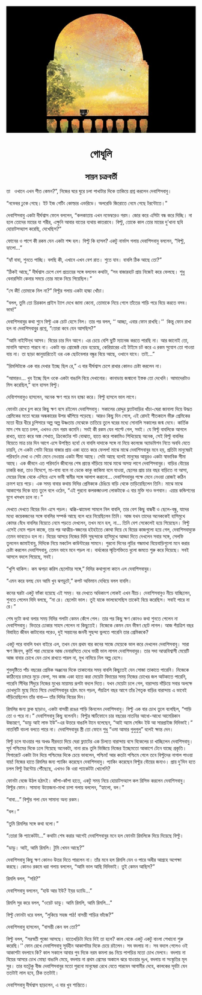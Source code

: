 <div align=center> <img src="./../../metadata/images/rabibasariya/গোধূলি.jpg" align="center" ></div>
<h1 align=center>গোধূলি</h1>
<h2 align=center>সায়ন চক্রবর্তী</h2>
<div><p>&#x9A4;&#x9BE; &#x2002;&#x993;&#x996;&#x9BE;&#x9A8;&#x9C7; &#x98F;&#x996;&#x9A8; &#x9B6;&#x9C0;&#x9A4; &#x995;&#x9C7;&#x9AE;&#x9A8;?&#x201D;, &#x9A8;&#x9BF;&#x99C;&#x9C7;&#x9B0; &#x998;&#x9B0;&#x9C7; &#x998;&#x9C1;&#x9B0;&#x9C7; &#x99A;&#x9B2;&#x9BE; &#x9AA;&#x9BE;&#x996;&#x9BE;&#x99F;&#x9BE;&#x9B0; &#x9A6;&#x9BF;&#x995;&#x9C7; &#x9A4;&#x9BE;&#x995;&#x9BF;&#x9DF;&#x9C7; &#x9AA;&#x9CD;&#x9B0;&#x9B6;&#x9CD;&#x9A8; &#x995;&#x9B0;&#x9B2;&#x9C7;&#x9A8; &#x9A6;&#x9C7;&#x9AC;&#x9BE;&#x9B6;&#x9BF;&#x9B8;&#x9AC;&#x9BE;&#x9AC;&#x9C1;&#x964;</p><p>&#x201C;&#x9A8;&#x9AD;&#x9C7;&#x9AE;&#x9CD;&#x9AC;&#x9B0; &#x9A2;&#x9C1;&#x995;&#x9C7; &#x997;&#x9C7;&#x99B;&#x9C7;&#x964; &#x987;&#x99F; &#x987;&#x99C; &#x997;&#x9C7;&#x99F;&#x9BF;&#x982; &#x995;&#x9CB;&#x9B2;&#x9CD;&#x9A1;&#x9BE;&#x9B0; &#x98F;&#x9AD;&#x9B0;&#x9BF;&#x9A1;&#x9C7;&#x964; &#x985;&#x9B2;&#x9B0;&#x9C7;&#x9A1;&#x9BF; &#x99C;&#x9BF;&#x9B0;&#x9CB;&#x9A4;&#x9C7; &#x9A8;&#x9C7;&#x9AE;&#x9C7; &#x997;&#x9C7;&#x99B;&#x9C7; &#x99F;&#x9B0;&#x9A8;&#x9CD;&#x99F;&#x9CB;&#x9A4;&#x9C7;&#x964;&#x201D;</p><p>&#x9A6;&#x9C7;&#x9AC;&#x9BE;&#x9B6;&#x9BF;&#x9B8;&#x9AC;&#x9BE;&#x9AC;&#x9C1; &#x98F;&#x995;&#x99F;&#x9BE; &#x9A6;&#x9C0;&#x9B0;&#x9CD;&#x998;&#x9B6;&#x9CD;&#x9AC;&#x9BE;&#x9B8; &#x9AB;&#x9C7;&#x9B2;&#x9C7; &#x9AC;&#x9B2;&#x9B2;&#x9C7;&#x9A8;, &#x201C;&#x995;&#x9B2;&#x995;&#x9BE;&#x9A4;&#x9BE;&#x9DF; &#x98F;&#x996;&#x9A8; &#x9A8;&#x9AD;&#x9C7;&#x9AE;&#x9CD;&#x9AC;&#x9B0;&#x9C7;&#x993; &#x997;&#x9B0;&#x9AE;&#x964; &#x99C;&#x9CB;&#x9B0; &#x995;&#x9B0;&#x9C7; &#x98F;&#x9B8;&#x9BF;&#x99F;&#x9BE; &#x9AC;&#x9A8;&#x9CD;&#x9A7; &#x995;&#x9B0;&#x9C7; &#x9A6;&#x9BF;&#x99A;&#x9CD;&#x99B;&#x9BF;&#x964; &#x9A8;&#x9BE; &#x9B9;&#x9B2;&#x9C7; &#x9A4;&#x9CB;&#x9A6;&#x9C7;&#x9B0; &#x9AE;&#x9BE;&#x9DF;&#x9C7;&#x9B0; &#x9AF;&#x9BE; &#x9B6;&#x9B0;&#x9C0;&#x9B0;, &#x98F;&#x995;&#x9CD;&#x9B7;&#x9C1;&#x9A8;&#x9BF; &#x986;&#x9AC;&#x9BE;&#x9B0; &#x9AC;&#x9BE;&#x9A4;&#x9C7;&#x9B0; &#x9AC;&#x9CD;&#x9AF;&#x9A5;&#x9BE;&#x9DF; &#x995;&#x9BE;&#x9A4;&#x9B0;&#x9BE;&#x9AC;&#x9C7;&#x964; &#x9AC;&#x9BF;&#x9B2;&#x9CD;&#x99F;&#x9C1;, &#x9A4;&#x9CB;&#x995;&#x9C7; &#x995;&#x9BE;&#x9B2; &#x9A4;&#x9CB;&#x9B0; &#x9AE;&#x9BE;&#x9DF;&#x9C7;&#x9B0; &#x9A6;&#x9C1;&#x2019;&#x996;&#x9BE;&#x9A8;&#x9BE; &#x99B;&#x9AC;&#x9BF; &#x9B9;&#x9CB;&#x9DF;&#x9BE;&#x99F;&#x9B8;&#x985;&#x9CD;&#x9AF;&#x9BE;&#x9AA; &#x995;&#x9B0;&#x9C7;&#x99B;&#x9BF;, &#x9A6;&#x9C7;&#x996;&#x9C7;&#x99B;&#x9BF;&#x9B8;?&#x201D;</p><p>&#x9AB;&#x9CB;&#x9A8;&#x9C7;&#x9B0; &#x993; &#x9AA;&#x9BE;&#x9B6;&#x9C7; &#x995;&#x9C0; &#x9B0;&#x995;&#x9AE; &#x9AF;&#x9C7;&#x9A8; &#x98F;&#x995;&#x99F;&#x9BE; &#x9B6;&#x9AC;&#x9CD;&#x9A6; &#x9B9;&#x9B2;&#x964; &#x9AC;&#x9BF;&#x9B2;&#x9CD;&#x99F;&#x9C1; &#x995;&#x9BF; &#x9B9;&#x9BE;&#x9B8;&#x9B2;? &#x98F;&#x995;&#x99F;&#x9C1; &#x9A8;&#x9BE;&#x9B0;&#x9CD;&#x9AD;&#x9BE;&#x9B8; &#x997;&#x9B2;&#x9BE;&#x9DF; &#x9A6;&#x9C7;&#x9AC;&#x9BE;&#x9B6;&#x9BF;&#x9B8;&#x9AC;&#x9BE;&#x9AC;&#x9C1; &#x9AC;&#x9B2;&#x9B2;&#x9C7;&#x9A8;, &#x201C;&#x9AC;&#x9BF;&#x9B2;&#x9CD;&#x99F;&#x9C1;, &#x9B9;&#x9CD;&#x9AF;&#x9BE;&#x9B2;&#x9CB;...&#x201D;</p><p>&#x201C;&#x9B9;&#x9CD;&#x9AF;&#x9BE;&#x981; &#x9AC;&#x9BE;&#x9AC;&#x9BE;, &#x9B6;&#x9C1;&#x9A8;&#x9A4;&#x9C7; &#x9AA;&#x9BE;&#x99A;&#x9CD;&#x99B;&#x9BF;&#x964; &#x9AC;&#x9B2;&#x99B;&#x9BF; &#x995;&#x9C0;, &#x98F;&#x996;&#x9BE;&#x9A8;&#x9C7; &#x98F;&#x996;&#x9A8; &#x9AC;&#x9C7;&#x9B6; &#x9B0;&#x9BE;&#x9A4;&#x964; &#x9B6;&#x9C1;&#x9A4;&#x9C7; &#x9AF;&#x9BE;&#x9AC;&#x964; &#x9AC;&#x9BE;&#x9AC;&#x9B2;&#x9BF; &#x9A0;&#x9BF;&#x995; &#x986;&#x99B;&#x9C7; &#x9A4;&#x9CB;?&#x201D;</p><p>&#x201C;&#x9A0;&#x9BF;&#x995;&#x987; &#x986;&#x99B;&#x9C7;,&#x201D; &#x9A6;&#x9C0;&#x9B0;&#x9CD;&#x998;&#x9B6;&#x9CD;&#x9AC;&#x9BE;&#x9B8; &#x99A;&#x9C7;&#x9AA;&#x9C7; &#x9AC;&#x9C7;&#x9B6; &#x9AA;&#x9CD;&#x9B0;&#x9A4;&#x9CD;&#x9AF;&#x9DF;&#x9C7;&#x9B0; &#x9B8;&#x999;&#x9CD;&#x997;&#x9C7; &#x9AC;&#x9B2;&#x9B2;&#x9C7;&#x9A8; &#x995;&#x9A5;&#x9BE;&#x99F;&#x9BE;, &#x201C;&#x9B8;&#x9AC; &#x9AC;&#x9BE;&#x99C;&#x9BE;&#x9B0;&#x9B9;&#x9BE;&#x99F; &#x9AA;&#x9CD;&#x9B0;&#x9BE;&#x9DF; &#x9A8;&#x9BF;&#x99C;&#x9C7;&#x987; &#x995;&#x9B0;&#x9C7; &#x9AB;&#x9C7;&#x9B2;&#x99B;&#x9C7;&#x964; &#x9B6;&#x9C1;&#x9A7;&#x9C1; &#x9AC;&#x9C7;&#x9A8;&#x9BE;&#x9B0;&#x9B8;&#x9BF;&#x99F;&#x9BE; &#x995;&#x9C7;&#x9A8;&#x9BE;&#x9B0; &#x9B8;&#x9AE;&#x9DF;&#x9C7; &#x9A4;&#x9CB;&#x9B0; &#x9AE;&#x9BE;&#x995;&#x9C7; &#x9A8;&#x9BF;&#x9DF;&#x9C7; &#x997;&#x9BF;&#x9DF;&#x9C7;&#x99B;&#x9BF;&#x9B2;&#x964;&#x201D;</p><p>&#x201C;&#x9B8;&#x9C7; &#x995;&#x9C0;! &#x9A4;&#x9CB;&#x9AE;&#x9BE;&#x995;&#x9C7; &#x9A8;&#x9BF;&#x9B2; &#x9A8;&#x9BE;?&#x201D; &#x9AC;&#x9BF;&#x9B2;&#x9CD;&#x99F;&#x9C1;&#x9B0; &#x997;&#x9B2;&#x9BE;&#x9DF; &#x98F;&#x995;&#x99F;&#x9BE; &#x9B9;&#x9BE;&#x9B2;&#x9CD;&#x995;&#x9BE; &#x996;&#x9CB;&#x981;&#x99A;&#x9BE;&#x964;</p><p>&#x201C;&#x9AC;&#x9B2;&#x9B2;, &#x9A4;&#x9C1;&#x9AE;&#x9BF; &#x9A4;&#x9CB; &#x99A;&#x9BF;&#x9B0;&#x995;&#x9BE;&#x9B2; &#x9AA;&#x9CD;&#x9B0;&#x9BE;&#x987;&#x9B8; &#x99F;&#x9CD;&#x9AF;&#x9BE;&#x997; &#x9A6;&#x9C7;&#x996;&#x9C7; &#x99C;&#x9BE;&#x9AE;&#x9BE; &#x995;&#x9C7;&#x9A8;&#x9CB;, &#x9A4;&#x9CB;&#x9AE;&#x9BE;&#x995;&#x9C7; &#x9A8;&#x9BF;&#x9DF;&#x9C7; &#x997;&#x9C7;&#x9B2;&#x9C7; &#x9A4;&#x9BE;&#x981;&#x9A4;&#x9C7;&#x9B0; &#x9B6;&#x9BE;&#x9DC;&#x9BF; &#x9AA;&#x9B0;&#x9C7; &#x9AC;&#x9BF;&#x9DF;&#x9C7; &#x995;&#x9B0;&#x9A4;&#x9C7; &#x9AC;&#x9B8;&#x9AC;&#x964; &#x9AD;&#x9BE;&#x9AC;!&#x201D;</p><p>&#x9A6;&#x9C7;&#x9AC;&#x9BE;&#x9B6;&#x9BF;&#x9B8;&#x9AC;&#x9BE;&#x9AC;&#x9C1;&#x9B0; &#x995;&#x9A5;&#x9BE; &#x9B6;&#x9C1;&#x9A8;&#x9C7; &#x9AC;&#x9BF;&#x9B2;&#x9CD;&#x99F;&#x9C1; &#x98F;&#x995; &#x99A;&#x9CB;&#x99F; &#x9B9;&#x9C7;&#x9B8;&#x9C7; &#x9A8;&#x9BF;&#x9B2;&#x964; &#x9A4;&#x9BE;&#x9B0; &#x9AA;&#x9B0; &#x9AC;&#x9B2;&#x9B2;, &#x2018;&#x2018; &#x986;&#x99A;&#x9CD;&#x99B;&#x9BE;, &#x98F;&#x9AC;&#x9BE;&#x9B0; &#x9AB;&#x9CB;&#x9A8; &#x9B0;&#x9BE;&#x996;&#x99B;&#x9BF;&#x964;&#x2019;&#x2019;&#xA0; &#x995;&#x9BF;&#x9A8;&#x9CD;&#x9A4;&#x9C1; &#x9AB;&#x9CB;&#x9A8; &#x9B0;&#x9BE;&#x996;&#x9BE; &#x9B9;&#x9B2; &#x9A8;&#x9BE; &#x9A6;&#x9C7;&#x9AC;&#x9BE;&#x9B6;&#x9BF;&#x9B8;&#x9AC;&#x9BE;&#x9AC;&#x9C1;&#x9C1;&#x9B0; &#x9AA;&#x9CD;&#x9B0;&#x9B6;&#x9CD;&#x9A8;&#x9C7;, &#x201C;&#x9A4;&#x9CB;&#x9B0;&#x9BE; &#x995;&#x9AC;&#x9C7; &#x9AF;&#x9C7;&#x9A8; &#x986;&#x9B8;&#x99B;&#x9BF;&#x9B8;?&#x201D;</p><p>&#x201C;&#x986;&#x9AE;&#x9BF; &#x9A8;&#x9BE;&#x987;&#x9A8;&#x9CD;&#x99F;&#x9BF;&#x9A8;&#x9CD;&#x200C;&#x9A5; &#x986;&#x9B8;&#x9AC;&#x964; &#x9AC;&#x9BF;&#x9DF;&#x9C7;&#x9B0; &#x99A;&#x9BE;&#x9B0; &#x9A6;&#x9BF;&#x9A8; &#x986;&#x997;&#x9C7;&#x964; &#x98F;&#x9B0; &#x99A;&#x9C7;&#x9DF;&#x9C7; &#x9AC;&#x9C7;&#x9B6;&#x9BF; &#x99B;&#x9C1;&#x99F;&#x9BF; &#x9AE;&#x9CD;&#x9AF;&#x9BE;&#x9A8;&#x9C7;&#x99C; &#x995;&#x9B0;&#x9A4;&#x9C7; &#x9AA;&#x9BE;&#x9B0;&#x99B;&#x9BF; &#x9A8;&#x9BE;&#x964; &#x986;&#x9B0; &#x99C;&#x9BE;&#x9A8;&#x9CB;&#x987; &#x9A4;&#x9CB;, &#x9AE;&#x9BE;&#x9A8;&#x9BE;&#x9B2;&#x9BF; &#x986;&#x9B8;&#x9A4;&#x9C7; &#x9AA;&#x9BE;&#x9B0;&#x9AC;&#x9C7; &#x9A8;&#x9BE;&#x964; &#x98F;&#x995;&#x99F;&#x9BE; &#x9AC;&#x9DC; &#x9AA;&#x9CD;&#x9B0;&#x9CB;&#x99C;&#x9C7;&#x995;&#x9CD;&#x99F; &#x9B9;&#x9C7;&#x9A1; &#x9B9;&#x9DF;&#x9C7;&#x99B;&#x9C7;, &#x995;&#x9C7;&#x9B0;&#x9BF;&#x9DF;&#x9BE;&#x9B0;&#x9C7;&#x9B0; &#x98F;&#x987; &#x99F;&#x9BE;&#x987;&#x9AE;&#x9C7; &#x99A;&#x99F; &#x995;&#x9B0;&#x9C7; &#x98F; &#x9B0;&#x995;&#x9AE; &#x9B8;&#x9C1;&#x9AF;&#x9CB;&#x997; &#x9A4;&#x9CB; &#x9AA;&#x9BE;&#x993;&#x9DF;&#x9BE; &#x9AF;&#x9BE;&#x9DF; &#x9A8;&#x9BE;&#x964; &#x9A4;&#x9BE; &#x99B;&#x9BE;&#x9DC;&#x9BE; &#x99C;&#x9BE;&#x9A8;&#x9C1;&#x9DF;&#x9BE;&#x9B0;&#x9BF;&#x9A4;&#x9C7;&#x987; &#x993;&#x9B0; &#x98F;&#x995; &#x99B;&#x9CB;&#x99F;&#x9AC;&#x9C7;&#x9B2;&#x9BE;&#x9B0; &#x9AC;&#x9A8;&#x9CD;&#x9A7;&#x9C1;&#x9B0; &#x9AC;&#x9BF;&#x9DF;&#x9C7; &#x986;&#x99B;&#x9C7;, &#x993;&#x996;&#x9BE;&#x9A8;&#x9C7; &#x9AF;&#x9BE;&#x9AC;&#x9C7;&#x964; &#x9A4;&#x9BE;&#x987;...&#x201D;</p><p>&#x201C;&#x9B0;&#x9BF;&#x9AE;&#x9B2;&#x9BF;&#x99F;&#x9BE;&#x995;&#x9C7; &#x98F;&#x995; &#x9AC;&#x9BE;&#x9B0; &#x9A6;&#x9C7;&#x996;&#x9BE;&#x9B0; &#x987;&#x99A;&#x9CD;&#x99B;&#x9C7; &#x99B;&#x9BF;&#x9B2; &#x9B0;&#x9C7;,&#x201D; &#x98F; &#x9AC;&#x9BE;&#x9B0; &#x9A6;&#x9C0;&#x9B0;&#x9CD;&#x998;&#x9B6;&#x9CD;&#x9AC;&#x9BE;&#x9B8; &#x99A;&#x9C7;&#x9AA;&#x9C7; &#x9B0;&#x9BE;&#x996;&#x9BE;&#x9B0; &#x995;&#x9CB;&#x9A8;&#x993; &#x99A;&#x9C7;&#x9B7;&#x9CD;&#x99F;&#x9BE; &#x995;&#x9B0;&#x9B2;&#x9C7;&#x9A8; &#x9A8;&#x9BE;&#x964;</p><p>&#x201C;&#x986;&#x9AE;&#x9BE;&#x9B0;&#x993;... &#x996;&#x9C1;&#x9AC; &#x987;&#x99A;&#x9CD;&#x99B;&#x9C7; &#x99B;&#x9BF;&#x9B2; &#x993;&#x995;&#x9C7; &#x98F;&#x995;&#x99F;&#x9BE; &#x9AC;&#x9BE;&#x999;&#x9BE;&#x9B2;&#x9BF; &#x9AC;&#x9BF;&#x9DF;&#x9C7; &#x9A6;&#x9C7;&#x996;&#x9BE;&#x9A8;&#x9CB;&#x9B0;&#x964; &#x995;&#x9BE;&#x9A8;&#x9BE;&#x9A1;&#x9BE;&#x9DF; &#x99C;&#x9A8;&#x9CD;&#x9AE;&#x9BE;&#x9A8;&#x9CB; &#x987;&#x9B8;&#x9CD;&#x9A4;&#x995; &#x9A4;&#x9CB; &#x9A6;&#x9C7;&#x996;&#x9C7;&#x9A8;&#x9BF;&#x964; &#x986;&#x9AE;&#x9BE;&#x9A6;&#x9C7;&#x9B0;&#x99F;&#x9BE;&#x993; &#x9AE;&#x9BF;&#x9B8; &#x995;&#x9B0;&#x9C7;&#x99B;&#x9BF;&#x9B2;,&#x201D; &#x9AC;&#x9B2;&#x9C7; &#x9B9;&#x9BE;&#x9B8;&#x9B2; &#x9AC;&#x9BF;&#x9B2;&#x9CD;&#x99F;&#x9C1;&#x964;</p><p>&#x9A6;&#x9C7;&#x9AC;&#x9BE;&#x9BF;&#x9B6;&#x9B8;&#x9AC;&#x9BE;&#x9AC;&#x9C1;&#x993; &#x9B9;&#x9BE;&#x9B8;&#x9B2;&#x9C7;&#x9A8;, &#x985;&#x9A8;&#x9C7;&#x995; &#x995;&#x9CD;&#x9B7;&#x9A3; &#x9AA;&#x9B0;&#x9C7; &#x9AE;&#x9A8; &#x9B9;&#x9BE;&#x9B2;&#x9CD;&#x995;&#x9BE; &#x995;&#x9B0;&#x9C7;&#x964; &#x9AC;&#x9BF;&#x9B2;&#x9CD;&#x99F;&#x9C1; &#x9B9;&#x9BE;&#x9B8;&#x9B2;&#x9C7; &#x9AD;&#x9BE;&#x9B2; &#x9B2;&#x9BE;&#x997;&#x9C7;&#x964;</p><p>&#x9AB;&#x9CB;&#x9A8;&#x99F;&#x9BE; &#x9B0;&#x9C7;&#x996;&#x9C7; &#x99A;&#x9C1;&#x9AA; &#x995;&#x9B0;&#x9C7; &#x995;&#x9BF;&#x99B;&#x9C1; &#x995;&#x9CD;&#x9B7;&#x9A3; &#x9AC;&#x9B8;&#x9C7; &#x9B0;&#x987;&#x9B2;&#x9C7;&#x9A8; &#x9A6;&#x9C7;&#x9AC;&#x9BE;&#x9B6;&#x9BF;&#x9B8;&#x9AC;&#x9BE;&#x9AC;&#x9C1;&#x964; &#x9B8;&#x995;&#x9BE;&#x9B2;&#x9C7;&#x9B0; &#x9B0;&#x9CB;&#x9A6;&#x9CD;&#x9A6;&#x9C1;&#x9B0; &#x9AB;&#x9CD;&#x9B2;&#x9CD;&#x9AF;&#x9BE;&#x99F;&#x9AC;&#x9BE;&#x9DC;&#x9BF;&#x9B0; &#x996;&#x9BE;&#x981;&#x99A;&#x9BE;-&#x998;&#x9C7;&#x9B0;&#x9BE; &#x99C;&#x9BE;&#x9A8;&#x9BE;&#x9B2;&#x9BE; &#x9A6;&#x9BF;&#x9DF;&#x9C7; &#x989;&#x9A6;&#x9CD;&#x9A7;&#x9A4; &#x9AA;&#x9CD;&#x9B0;&#x9C7;&#x9AE;&#x9BF;&#x995;&#x9C7;&#x9B0; &#x9AE;&#x9A4;&#x9CB; &#x998;&#x9B0;&#x9C7;&#x9B0; &#x985;&#x9A8;&#x9CD;&#x9A7;&#x995;&#x9BE;&#x9B0;&#x9C7;&#x9B0; &#x989;&#x9AA;&#x9B0; &#x99D;&#x9BE;&#x981;&#x9AA;&#x9BF;&#x9DF;&#x9C7; &#x9AA;&#x9DC;&#x9C7;&#x99B;&#x9C7;&#x964; &#x986;&#x9B0;&#x993; &#x995;&#x9BF;&#x99B;&#x9C1; &#x9A6;&#x9BF;&#x9A8; &#x997;&#x9C7;&#x9B2;&#x9C7;, &#x98F;&#x987; &#x9B0;&#x9CB;&#x9A6;&#x987; &#x9B6;&#x9C0;&#x9A4;&#x995;&#x9BE;&#x9B2;&#x9C7; &#x9AD;&#x9C0;&#x9B0;&#x9C1; &#x9AA;&#x9CD;&#x9B0;&#x9C7;&#x9AE;&#x9BF;&#x995;&#x9C7;&#x9B0; &#x9AE;&#x9A4;&#x9CB; &#x9A7;&#x9C0;&#x9B0;&#x9C7; &#x9A7;&#x9C0;&#x9B0;&#x9C7; &#x99A;&#x9C1;&#x9AA;&#x9BF;&#x9B8;&#x9BE;&#x9B0;&#x9C7; &#x985;&#x9B2;&#x9CD;&#x9AA; &#x985;&#x9B2;&#x9CD;&#x9AA; &#x989;&#x9B7;&#x9CD;&#x9A3;&#x9A4;&#x9BE;&#x9DF; &#x9AE;&#x9C7;&#x99D;&#x9C7;&#x995;&#x9C7; &#x9A4;&#x9BE;&#x9A4;&#x9BF;&#x9DF;&#x9C7; &#x9A4;&#x9C1;&#x9B2;&#x9C7; &#x998;&#x9B0;&#x9C7;&#x9B0; &#x9AE;&#x9A7;&#x9CD;&#x9AF;&#x9C7; &#x9B8;&#x9CB;&#x9A8;&#x9BE;&#x9B2;&#x9BF; &#x9B8;&#x995;&#x9BE;&#x9B2;&#x9C7;&#x9B0; &#x99C;&#x9A8;&#x9CD;&#x9AE; &#x9A6;&#x9C7;&#x9AC;&#x9C7;&#x964; &#x995;&#x9BE;&#x9B0;&#x9CD;&#x9A4;&#x9BF;&#x995; &#x9AE;&#x9BE;&#x9B8; &#x9B6;&#x9C7;&#x9B7; &#x9B9;&#x9A4;&#x9C7; &#x99A;&#x9B2;&#x9B2;, &#x98F;&#x996;&#x9A8;&#x993; &#x9AF;&#x9C7;&#x9A8; &#x997;&#x9B0;&#x9AE; &#x995;&#x9AE;&#x9C7;&#x9A8;&#x9BF;&#x964; &#x9B8;&#x9AC;&#x987; &#x995;&#x9C0; &#x9B0;&#x995;&#x9AE; &#x9AF;&#x9C7;&#x9A8; &#x9AA;&#x9BE;&#x9B2;&#x9CD;&#x99F;&#x9C7; &#x997;&#x9C7;&#x9B2;, &#x9B8;&#x9AC;&#x987;&#x964; &#x9AF;&#x9C7; &#x9AC;&#x9BF;&#x9B2;&#x9CD;&#x99F;&#x9C1; &#x9AC;&#x9BE;&#x9AC;&#x9B2;&#x9BF;&#x995;&#x9C7; &#x986;&#x997;&#x9B2;&#x9C7; &#x9B0;&#x9BE;&#x996;&#x9A4;, &#x9B9;&#x9BE;&#x9A4;&#x9C7; &#x995;&#x9B0;&#x9C7; &#x985;&#x999;&#x9CD;&#x995; &#x9B6;&#x9C7;&#x996;&#x9BE;&#x9A4;, &#x995;&#x9CD;&#x9B0;&#x9BF;&#x995;&#x9C7;&#x99F;&#x9C7;&#x9B0; &#x9B6;&#x99F; &#x9AC;&#x9CB;&#x99D;&#x9BE;&#x9A4;, &#x9B9;&#x9BE;&#x9A4;&#x9C7; &#x995;&#x9B0;&#x9C7; &#x9AA;&#x9BE;&#x995;&#x9BE;&#x9AE;&#x9BF;&#x993; &#x9B6;&#x9BF;&#x996;&#x9BF;&#x9DF;&#x9C7;&#x99B;&#x9C7; &#x985;&#x9A8;&#x9C7;&#x995;, &#x9B8;&#x9C7;&#x987; &#x9AC;&#x9BF;&#x9B2;&#x9CD;&#x99F;&#x9C1; &#x9AC;&#x9BE;&#x9AC;&#x9B2;&#x9BF;&#x9B0; &#x9AC;&#x9BF;&#x9DF;&#x9C7;&#x9A4;&#x9C7; &#x9AE;&#x9BE;&#x9A4;&#x9CD;&#x9B0; &#x99A;&#x9BE;&#x9B0; &#x9A6;&#x9BF;&#x9A8; &#x986;&#x997;&#x9C7; &#x98F;&#x9B8;&#x9C7; &#x989;&#x9AA;&#x9B8;&#x9CD;&#x9A5;&#x9BF;&#x9A4; &#x9B9;&#x9AC;&#x9C7;! &#x9AF;&#x9C7; &#x9AC;&#x9BE;&#x9AC;&#x9B2;&#x9BF; &#x9A6;&#x9BE;&#x9A6;&#x9BE;&#x995;&#x9C7; &#x9B8;&#x999;&#x9CD;&#x997;&#x9C7; &#x9A8;&#x9BE; &#x9A8;&#x9BF;&#x9DF;&#x9C7; &#x995;&#x9B2;&#x9C7;&#x99C;&#x9C7; &#x985;&#x9CD;&#x9AF;&#x9BE;&#x9A1;&#x9AE;&#x9BF;&#x9B6;&#x9A8; &#x9A8;&#x9BF;&#x9A4;&#x9C7; &#x985;&#x9AC;&#x9A7;&#x9BF; &#x9AF;&#x9C7;&#x9A4;&#x9C7; &#x99A;&#x9BE;&#x9DF;&#x9A8;&#x9BF;, &#x9B8;&#x9C7; &#x98F;&#x995;&#x99F;&#x9BE; &#x997;&#x9CB;&#x99F;&#x9BE; &#x9AC;&#x9BF;&#x9DF;&#x9C7;&#x9B0; &#x9AC;&#x9BE;&#x99C;&#x9BE;&#x9B0; &#x9AA;&#x9CD;&#x9B0;&#x9BE;&#x9DF; &#x98F;&#x995;&#x9BE; &#x9B9;&#x9BE;&#x9A4;&#x9C7; &#x995;&#x9B0;&#x9C7; &#x9AB;&#x9C7;&#x9B2;&#x9B2;! &#x9AE;&#x9BE;&#x99D;&#x9C7; &#x9AE;&#x9BE;&#x99D;&#x9C7; &#x9A6;&#x9C7;&#x9AC;&#x9BE;&#x9B6;&#x9BF;&#x9B8;&#x9AC;&#x9BE;&#x9AC;&#x9C1;&#x9B0; &#x9AE;&#x9A8;&#x9C7; &#x9B9;&#x9DF;, &#x9AA;&#x9CD;&#x9B0;&#x9A4;&#x9BF;&#x99F;&#x9BE; &#x9AE;&#x9BE;&#x9A8;&#x9C1;&#x9B7;&#x9C7;&#x9B0;&#x987; &#x9AA;&#x9B0;&#x9BF;&#x9AC;&#x9B0;&#x9CD;&#x9A4;&#x9A8; &#x9A6;&#x9C7;&#x996;&#x9BE; &#x993; &#x9B8;&#x9C7;&#x99F;&#x9BE; &#x9AE;&#x9C7;&#x9A8;&#x9C7; &#x9A8;&#x9C7;&#x993;&#x9DF;&#x9BE;&#x9B0; &#x98F;&#x995;&#x99F;&#x9BE; &#x9B8;&#x9C0;&#x9AE;&#x9BE; &#x986;&#x99B;&#x9C7;&#x964; &#x9B8;&#x9C7;&#x99F;&#x9BE; &#x986;&#x99B;&#x9C7; &#x9AC;&#x9B2;&#x9C7;&#x987; &#x9AE;&#x9BE;&#x9A8;&#x9C1;&#x9B7;&#x9C7;&#x9B0; &#x986;&#x9DF;&#x9C1;&#x9B0;&#x993; &#x98F;&#x995;&#x99F;&#x9BE; &#x9B8;&#x9CD;&#x9AC;&#x9BE;&#x9AD;&#x9BE;&#x9AC;&#x9BF;&#x995; &#x9B8;&#x9C0;&#x9AE;&#x9BE; &#x986;&#x99B;&#x9C7;&#x964; &#x98F;&#x995; &#x99C;&#x9C0;&#x9AC;&#x9A8;&#x9C7; &#x98F;&#x9A4; &#x9AA;&#x9B0;&#x9BF;&#x9AC;&#x9B0;&#x9CD;&#x9A4;&#x9A8; &#x99C;&#x9C0;&#x9AC;&#x9A8;&#x9C7;&#x9B0; &#x9B6;&#x9C7;&#x9B7; &#x9AA;&#x9CD;&#x9B0;&#x9BE;&#x9A8;&#x9CD;&#x9A4;&#x9C7; &#x9A6;&#x9BE;&#x981;&#x9DC;&#x9BF;&#x9DF;&#x9C7; &#x9AE;&#x9BE;&#x99D;&#x9C7; &#x9AE;&#x9BE;&#x99D;&#x9C7; &#x985;&#x9B8;&#x9B9;&#x9CD;&#x9AF; &#x9B2;&#x9BE;&#x997;&#x9C7; &#x9A6;&#x9C7;&#x9AC;&#x9BE;&#x9B6;&#x9BF;&#x9B8;&#x9AC;&#x9BE;&#x9AC;&#x9C1;&#x9B0;&#x964; &#x9AC;&#x9BE;&#x9DC;&#x9BF;&#x9B0; &#x9AC;&#x9CC;&#x9DF;&#x9C7;&#x9B0; &#x99A;&#x9BE;&#x995;&#x9B0;&#x9BF; &#x995;&#x9B0;&#x9BE;, &#x9A4;&#x9BE;&#x993; &#x9AC;&#x9BF;&#x9A6;&#x9C7;&#x9B6;&#x9C7;, &#x9AE;&#x9BE;-&#x9AC;&#x9BE;&#x9AC;&#x9BE; &#x9AC;&#x9B2;&#x9C7; &#x9A8;&#x9BE; &#x9A1;&#x9C7;&#x995;&#x9C7; &#x995;&#x9BE;&#x995;&#x9C1; &#x995;&#x9BE;&#x995;&#x9BF;&#x9AE;&#x9BE; &#x9AC;&#x9B2;&#x9C7; &#x9AF;&#x9BE;&#x993;&#x9DF;&#x9BE;, &#x99B;&#x9C7;&#x9B2;&#x9C7;&#x9B0; &#x9AA;&#x9CD;&#x9B0;&#x9BE;&#x9DF; &#x99A;&#x9BE;&#x9B0; &#x9AC;&#x99B;&#x9B0; &#x9AC;&#x9BE;&#x9DC;&#x9BF;&#x9A4;&#x9C7; &#x9A8;&#x9BE; &#x986;&#x9B8;&#x9BE;, &#x9AE;&#x9C7;&#x9DF;&#x9C7;&#x9B0; &#x9A8;&#x9BF;&#x99C;&#x9C7; &#x9A5;&#x9C7;&#x995;&#x9C7; &#x98F;&#x997;&#x9BF;&#x9DF;&#x9C7; &#x98F;&#x9B8;&#x9C7; &#x9AD;&#x9BE;&#x9AC;&#x9C0; &#x9B8;&#x9CD;&#x9AC;&#x9BE;&#x9AE;&#x9C0;&#x9B0; &#x9B8;&#x999;&#x9CD;&#x997;&#x9C7; &#x986;&#x9B2;&#x9BE;&#x9AA; &#x995;&#x9B0;&#x9BE;&#x9A8;&#x9CB;... &#x9A6;&#x9C7;&#x9AC;&#x9BE;&#x9B6;&#x9BF;&#x9B8;&#x9AC;&#x9BE;&#x9AC;&#x9C1;&#x9B0; &#x9AA;&#x995;&#x9CD;&#x9B7;&#x9C7; &#x9AE;&#x9C7;&#x9A8;&#x9C7; &#x9A8;&#x9C7;&#x993;&#x9DF;&#x9BE; &#x9B0;&#x9CB;&#x99C;&#x987; &#x995;&#x9A0;&#x9BF;&#x9A8; &#x995;&#x9CD;&#x9B0;&#x9AE;&#x9B6; &#x9B9;&#x9DF;&#x9C7; &#x9AA;&#x9DC;&#x9C7;&#x964; &#x98F;&#x995; &#x9B8;&#x9AE;&#x9DF; &#x9AC;&#x9BE;&#x9AC;&#x9BE;&#x9B0; &#x995;&#x9A5;&#x9BE;&#x9DF; &#x9A6;&#x9BF;&#x9A6;&#x9BF;&#x9B0; &#x9AA;&#x9CD;&#x9B0;&#x9C7;&#x9AE;&#x9BF;&#x995;&#x995;&#x9C7; &#x9A0;&#x9C7;&#x999;&#x9BF;&#x9DF;&#x9C7; &#x9AC;&#x9BE;&#x9DC;&#x9BF; &#x9A5;&#x9C7;&#x995;&#x9C7; &#x9A4;&#x9BE;&#x9A1;&#x9BC;&#x9BF;&#x9DF;&#x9C7;&#x99B;&#x9BF;&#x9B2;&#x9C7;&#x9A8; &#x9A4;&#x9BF;&#x9A8;&#x9BF;&#x964; &#x9AE;&#x9BE;&#x99D;&#x9C7; &#x9AE;&#x9BE;&#x99D;&#x9C7; &#x986;&#x995;&#x9BE;&#x9B6;&#x9C7;&#x9B0; &#x9A6;&#x9BF;&#x995;&#x9C7; &#x9B9;&#x9BE;&#x9A4; &#x9A4;&#x9C1;&#x9B2;&#x9C7; &#x9AC;&#x9B2;&#x9C7; &#x993;&#x9A0;&#x9C7;&#x9A8;, &#x201C;&#x98F;&#x987; &#x9AA;&#x9C1;&#x9B0;&#x9A8;&#x9CB; &#x995;&#x9B2;&#x995;&#x9AC;&#x9CD;&#x99C;&#x9BE;&#x993;&#x9B2;&#x9BE; &#x9B2;&#x9CB;&#x995;&#x99F;&#x9BE;&#x995;&#x9C7; &#x98F; &#x9AC;&#x9BE;&#x9B0; &#x9AE;&#x9C1;&#x995;&#x9CD;&#x9A4;&#x9BF; &#x9A6;&#x9BE;&#x993; &#x9AD;&#x997;&#x9AC;&#x9BE;&#x9A8;&#x964; &#x98F;&#x9DF;&#x9BE;&#x9B0; &#x995;&#x9A8;&#x9CD;&#x9A1;&#x9BF;&#x9B6;&#x9A8;&#x9C7;&#x9B0; &#x9AF;&#x9C1;&#x997;&#x9C7; &#x996;&#x9B8;&#x996;&#x9B8; &#x99A;&#x9B2;&#x9C7; &#x9A8;&#x9BE;&#x964;&#x201D;</p><p>&#x9A6;&#x9C7;&#x996;&#x9A4;&#x9C7; &#x9A6;&#x9C7;&#x996;&#x9A4;&#x9C7; &#x9AC;&#x9BF;&#x9DF;&#x9C7;&#x9B0; &#x9A6;&#x9BF;&#x9A8; &#x98F;&#x9B8;&#x9C7; &#x9AA;&#x9DC;&#x9B2;&#x964; &#x99D;&#x995;&#x9CD;&#x995;&#x9BF;-&#x99D;&#x9BE;&#x9AE;&#x9C7;&#x9B2;&#x9BE; &#x9B8;&#x9BE;&#x9AE;&#x9B2;&#x9C7; &#x9A8;&#x9BF;&#x9B2; &#x9AC;&#x9BE;&#x9AC;&#x9B2;&#x9BF;, &#x9A4;&#x9BE;&#x9B0; &#x9AC;&#x9C7;&#x9B6; &#x995;&#x9BF;&#x99B;&#x9C1; &#x9AC;&#x9BE;&#x9A8;&#x9CD;&#x9A7;&#x9AC;&#x9C0; &#x993; &#x99B;&#x9C7;&#x9B2;&#x9C7;-&#x9AC;&#x9A8;&#x9CD;&#x9A7;&#x9C1;, &#x9AF;&#x9BE;&#x9A6;&#x9C7;&#x9B0; &#x9AE;&#x9A7;&#x9CD;&#x9AF;&#x9C7; &#x995;&#x9DF;&#x9C7;&#x995;&#x99C;&#x9A8;&#x9C7;&#x9B0; &#x9B8;&#x999;&#x9CD;&#x997;&#x9C7; &#x9AC;&#x9BE;&#x9AC;&#x9B2;&#x9BF;&#x9B0; &#x9B8;&#x9AE;&#x9CD;&#x9AA;&#x9B0;&#x9CD;&#x995; &#x986;&#x99B;&#x9C7; &#x9AC;&#x9B2;&#x9C7; &#x9A7;&#x9B0;&#x9C7; &#x9A8;&#x9BF;&#x9DF;&#x9C7;&#x99B;&#x9BF;&#x9B2;&#x9C7;&#x9A8; &#x9A4;&#x9BF;&#x9A8;&#x9BF;&#x964; &#x986;&#x99C; &#x9AF;&#x996;&#x9A8; &#x9A4;&#x9BE;&#x9A6;&#x9C7;&#x9B0; &#x985;&#x9A8;&#x9C7;&#x995;&#x995;&#x9C7;&#x987; &#x9B9;&#x9BE;&#x9B8;&#x9BF;&#x9AE;&#x9C1;&#x996;&#x9C7; &#x995;&#x9CB;&#x9AE;&#x9B0; &#x9AC;&#x9C7;&#x981;&#x9A7;&#x9C7; &#x9AC;&#x9BE;&#x9AC;&#x9B2;&#x9BF;&#x9B0; &#x9AC;&#x9BF;&#x9DF;&#x9C7;&#x9A4;&#x9C7; &#x9A8;&#x9C7;&#x9AE;&#x9C7; &#x9AA;&#x9DC;&#x9A4;&#x9C7; &#x9A6;&#x9C7;&#x996;&#x9B2;&#x9C7;&#x9A8;, &#x9A4;&#x996;&#x9A8; &#x9AE;&#x9A8;&#x9C7; &#x9B9;&#x9B2;, &#x9A8;&#x9BE;... &#x9A4;&#x9BF;&#x9A8;&#x9BF; &#x9AC;&#x9C7;&#x9B6; &#x9B8;&#x9C7;&#x995;&#x9C7;&#x9B2;&#x9C7;&#x987; &#x9B9;&#x9DF;&#x9C7; &#x997;&#x9BF;&#x9DF;&#x9C7;&#x99B;&#x9C7;&#x9A8;&#x964; &#x9AC;&#x9BF;&#x9B2;&#x9CD;&#x99F;&#x9C1; &#x98F;&#x9B8;&#x9C7;&#x987; &#x9A8;&#x9C7;&#x9AE;&#x9C7; &#x9AA;&#x9DC;&#x9B2; &#x995;&#x9BE;&#x99C;&#x9C7;, &#x9A4;&#x9BE;&#x9B0; &#x9AA;&#x9B0; &#x986;&#x9A4;&#x9CD;&#x9AE;&#x9C0;&#x9DF;-&#x9B8;&#x9CD;&#x9AC;&#x99C;&#x9A8;&#x9C7;&#x9B0; &#x9B9;&#x987;&#x9B9;&#x987;&#x9A4;&#x9C7; &#x995;&#x9CB;&#x9A5;&#x9BE; &#x9A6;&#x9BF;&#x9DF;&#x9C7; &#x9AF;&#x9C7; &#x9AC;&#x9BF;&#x9DF;&#x9C7;&#x9B0; &#x995;&#x9BE;&#x99C;&#x997;&#x9C1;&#x9B2;&#x9CB; &#x9B9;&#x9DF;&#x9C7; &#x997;&#x9C7;&#x9B2;, &#x9A6;&#x9C7;&#x9AC;&#x9BE;&#x9B6;&#x9BF;&#x9B8;&#x9AC;&#x9BE;&#x9AC;&#x9C1;&#x995;&#x9C7; &#x9A4;&#x9C7;&#x9AE;&#x9A8; &#x9AD;&#x9BE;&#x9AC;&#x9A4;&#x9C7;&#x993; &#x9B9;&#x9B2; &#x9A8;&#x9BE;&#x964; &#x9AC;&#x9BF;&#x9DF;&#x9C7;&#x9B0; &#x986;&#x9B8;&#x9B0;&#x9C7; &#x9A8;&#x9BF;&#x99C;&#x9C7;&#x9B0; &#x9A6;&#x9BF;&#x9A6;&#x9BF; &#x9B8;&#x9C1;&#x99B;&#x9A8;&#x9CD;&#x9A6;&#x9BE;&#x995;&#x9C7; &#x9B9;&#x9BE;&#x9B8;&#x9BF;&#x9AE;&#x9C1;&#x996;&#x9C7; &#x986;&#x9A1;&#x9CD;&#x9A1;&#x9BE; &#x9A6;&#x9BF;&#x9A4;&#x9C7; &#x9A6;&#x9C7;&#x996;&#x9B2;&#x9C7;&#x9A8; &#x9B8;&#x9AC;&#x9BE;&#x9B0; &#x9B8;&#x999;&#x9CD;&#x997;&#x9C7;, &#x9B8;&#x9C7;&#x9B2;&#x9AB;&#x9BF; &#x9A4;&#x9C1;&#x9B2;&#x9B2;&#x9C7;&#x9A8; &#x99C;&#x9BE;&#x9AE;&#x9BE;&#x987;&#x9AC;&#x9BE;&#x9AC;&#x9C1;, &#x9A6;&#x9BF;&#x9A6;&#x9BF;&#x995;&#x9C7; &#x9A8;&#x9BF;&#x9DF;&#x9C7; &#x9AE;&#x995;&#x99F;&#x9C7;&#x9B2; &#x995;&#x9BE;&#x989;&#x9A8;&#x9CD;&#x99F;&#x9BE;&#x9B0;&#x9C7;&#x9B0; &#x9B8;&#x9BE;&#x9AE;&#x9A8;&#x9C7;&#x964; &#x9AA;&#x9C1;&#x9B0;&#x9A8;&#x9CB; &#x9A6;&#x9BF;&#x9A8;&#x9C7;&#x9B0; &#x9B2;&#x9C1;&#x99A;&#x9BF;&#x9B0; &#x997;&#x9A8;&#x9CD;&#x9A7;&#x9AE;&#x9BE;&#x996;&#x9BE; &#x9AC;&#x9BF;&#x9DF;&#x9C7;&#x9AC;&#x9BE;&#x9DC;&#x9BF;&#x997;&#x9C1;&#x9B2;&#x9CB; &#x9AE;&#x9A8;&#x9C7; &#x995;&#x9B0;&#x9BE;&#x9B0; &#x99A;&#x9C7;&#x9B7;&#x9CD;&#x99F;&#x9BE; &#x995;&#x9B0;&#x9B2;&#x9C7;&#x9A8; &#x9A6;&#x9C7;&#x9AC;&#x9BE;&#x9B6;&#x9BF;&#x9B8;&#x9AC;&#x9BE;&#x9AC;&#x9C1;, &#x9A4;&#x9C7;&#x9AE;&#x9A8; &#x9AD;&#x9BE;&#x9AC;&#x9C7; &#x9AE;&#x9A8;&#x9C7; &#x9AA;&#x9DC;&#x9B2; &#x9A8;&#x9BE;&#x964; &#x9AC;&#x9BE;&#x9B0;&#x9CD;&#x9A7;&#x995;&#x9CD;&#x9AF;&#x9C7;&#x9B0; &#x9B8;&#x9CD;&#x9AE;&#x9C3;&#x9A4;&#x9BF;&#x9B6;&#x995;&#x9CD;&#x9A4;&#x9BF;&#x9A4;&#x9C7; &#x9A7;&#x9C1;&#x9B2;&#x9CB; &#x99C;&#x9AE;&#x9A4;&#x9C7; &#x9B6;&#x9C1;&#x9B0;&#x9C1; &#x995;&#x9B0;&#x9C7; &#x9A6;&#x9BF;&#x9DF;&#x9C7;&#x99B;&#x9C7;&#x964; &#x9B8;&#x9AC;&#x987; &#x986;&#x9B8;&#x9B2;&#x9C7; &#x9AC;&#x9A6;&#x9B2;&#x9C7; &#x997;&#x9BF;&#x9DF;&#x9C7;&#x99B;&#x9C7;, &#x9B8;&#x9AC;&#x987;&#x964;</p><p>&#x201C;&#x996;&#x9C1;&#x9B6;&#x9BF; &#x9A5;&#x9BE;&#x995;&#x9BF;&#x9B8;&#x964; &#x995;&#x9AE; &#x99D;&#x997;&#x9DC;&#x9BE; &#x995;&#x9B0;&#x9BF;&#x9B8; &#x99B;&#x9C7;&#x9B2;&#x9C7;&#x99F;&#x9BE;&#x9B0; &#x9B8;&#x999;&#x9CD;&#x997;&#x9C7;,&#x201D; &#x9A6;&#x9BF;&#x9A6;&#x9BF;&#x9B0; &#x995;&#x9A5;&#x9BE;&#x997;&#x9C1;&#x9B2;&#x9CB; &#x995;&#x9BE;&#x9A8;&#x9C7; &#x98F;&#x9B2; &#x9A6;&#x9C7;&#x9AC;&#x9BE;&#x9B6;&#x9BF;&#x9B8;&#x9AC;&#x9BE;&#x9AC;&#x9C1;&#x9B0;&#x964;</p><p>&#x201C;&#x98F;&#x9AE;&#x9A8; &#x995;&#x9B0;&#x9C7; &#x9AC;&#x9B2;&#x99B; &#x9AF;&#x9C7;&#x9A8; &#x986;&#x9AE;&#x9BF; &#x996;&#x9C1;&#x9AC; &#x99D;&#x997;&#x9DC;&#x9C1;&#x99F;&#x9C7;,&#x201D; &#x995;&#x9AA;&#x99F; &#x985;&#x9AD;&#x9BF;&#x9AE;&#x9BE;&#x9A8; &#x9A6;&#x9C7;&#x996;&#x9BF;&#x9DF;&#x9C7; &#x9AC;&#x9B2;&#x9B2; &#x9AC;&#x9BE;&#x9AC;&#x9B2;&#x9BF;&#x964;</p><p>&#x995;&#x9A8;&#x9C7;&#x9B0; &#x998;&#x9B0;&#x99F;&#x9BE; &#x98F;&#x995;&#x99F;&#x9C1; &#x9AB;&#x9BE;&#x981;&#x995;&#x9BE; &#x9B9;&#x9DF;&#x9C7;&#x99B;&#x9C7; &#x98F;&#x987; &#x9B8;&#x9AE;&#x9DF;&#x964; &#x9AC;&#x9B0; &#x9A6;&#x9C7;&#x996;&#x9A4;&#x9C7; &#x985;&#x9A7;&#x9BF;&#x995;&#x9BE;&#x982;&#x9B6; &#x9B2;&#x9CB;&#x995;&#x987; &#x98F;&#x996;&#x9A8; &#x9A8;&#x9C0;&#x99A;&#x9C7;&#x964; &#x9A6;&#x9C7;&#x9AC;&#x9BE;&#x9B6;&#x9BF;&#x9B8;&#x9AC;&#x9BE;&#x9AC;&#x9C1;&#x993; &#x9A8;&#x9C0;&#x99A;&#x9C7; &#x9AF;&#x9BE;&#x99A;&#x9CD;&#x99B;&#x9BF;&#x9B2;&#x9C7;&#x9A8;, &#x9B6;&#x9C1;&#x9A8;&#x9A4;&#x9C7; &#x9AA;&#x9C7;&#x9B2;&#x9C7;&#x9A8; &#x9A6;&#x9BF;&#x9A6;&#x9BF; &#x9AC;&#x9B2;&#x99B;&#x9C7;, &#x201C;&#x9A8;&#x9BE; &#x9B0;&#x9C7;&#x964; &#x99B;&#x9C7;&#x9B2;&#x9C7;&#x99F;&#x9BE; &#x9AD;&#x9BE;&#x9B2;&#x964; &#x9A4;&#x9C1;&#x987; &#x9AF;&#x9BE;&#x995;&#x9C7; &#x9AD;&#x9BE;&#x9B2;&#x9AC;&#x9C7;&#x9B8;&#x9C7;&#x99B;&#x9BF;&#x9B8; &#x9A4;&#x9BE;&#x995;&#x9C7;&#x987; &#x9AC;&#x9BF;&#x9DF;&#x9C7; &#x995;&#x9B0;&#x9C7;&#x99B;&#x9BF;&#x9B8;&#x964; &#x9B8;&#x9AC;&#x9BE;&#x987; &#x9AA;&#x9BE;&#x9B0;&#x9C7; &#x9A8;&#x9BE; &#x9B0;&#x9C7;&#x964;&#x201D;</p><p>&#x9B6;&#x9C7;&#x9B7; &#x9A6;&#x9C1;&#x99F;&#x9CB; &#x995;&#x9A5;&#x9BE; &#x9AC;&#x9B2;&#x9BE;&#x9B0; &#x9B8;&#x9AE;&#x9DF; &#x9A6;&#x9BF;&#x9A6;&#x9BF;&#x9B0; &#x997;&#x9B2;&#x9BE;&#x99F;&#x9BE; &#x995;&#x9C7;&#x9AE;&#x9A8; &#x995;&#x9C7;&#x981;&#x9AA;&#x9C7; &#x997;&#x9C7;&#x9B2;&#x964; &#x9A4;&#x9BE;&#x9B0; &#x9AA;&#x9B0; &#x995;&#x9BF;&#x99B;&#x9C1; &#x995;&#x9CD;&#x9B7;&#x9A3; &#x995;&#x9CB;&#x9A8;&#x993; &#x995;&#x9A5;&#x9BE; &#x9B6;&#x9C1;&#x9A8;&#x9A4;&#x9C7; &#x9AA;&#x9C7;&#x9B2;&#x9C7;&#x9A8; &#x9A8;&#x9BE; &#x9A6;&#x9C7;&#x9AC;&#x9BE;&#x9B6;&#x9BF;&#x9B8;&#x9AC;&#x9BE;&#x9AC;&#x9C1;&#x964; &#x9AD;&#x9BF;&#x9A4;&#x9B0;&#x9C7; &#x9A2;&#x9CB;&#x995;&#x9BE;&#x9B0; &#x9B8;&#x9BE;&#x9B9;&#x9B8; &#x9AA;&#x9C7;&#x9B2;&#x9C7;&#x9A8; &#x9A8;&#x9BE; &#x995;&#x9BF;&#x99B;&#x9C1;&#x9A4;&#x9C7;&#x987;&#x964; &#x9A8;&#x9BF;&#x99C;&#x9C7;&#x995;&#x9C7; &#x995;&#x9C7;&#x9AE;&#x9A8; &#x9AF;&#x9C7;&#x9A8; &#x9AD;&#x9C0;&#x9B7;&#x9A3; &#x99B;&#x9CB;&#x99F; &#x9B2;&#x9BE;&#x997;&#x9B2;&#x964; &#x986;&#x99C; &#x9AA;&#x981;&#x9DF;&#x9A4;&#x9CD;&#x9B0;&#x9BF;&#x9B6; &#x9AC;&#x99B;&#x9B0; &#x9AC;&#x9BF;&#x9AC;&#x9BE;&#x9B9;&#x9BF;&#x9A4; &#x99C;&#x9C0;&#x9AC;&#x9A8; &#x995;&#x9BE;&#x99F;&#x9BE;&#x9A8;&#x9CB;&#x9B0; &#x9AA;&#x9B0;&#x9C7;&#x993;, &#x9A6;&#x9C1;&#x987; &#x9B8;&#x9A8;&#x9CD;&#x9A4;&#x9BE;&#x9A8;&#x9C7;&#x9B0; &#x99C;&#x9A8;&#x9A8;&#x9C0; &#x9B8;&#x9C1;&#x99B;&#x9A8;&#x9CD;&#x9A6;&#x9BE; &#x9AD;&#x9C1;&#x9B2;&#x9A4;&#x9C7; &#x9AA;&#x9BE;&#x9B0;&#x9C7;&#x9A8;&#x9BF; &#x9A4;&#x9BE;&#x9B0; &#x9AA;&#x9CD;&#x9B0;&#x9C7;&#x9AE;&#x9BF;&#x995;&#x995;&#x9C7;?</p><p>&#x98F;&#x995;&#x99F;&#x9C1; &#x9AA;&#x9B0;&#x9C7; &#x9AC;&#x9BE;&#x9AC;&#x9B2;&#x9BF; &#x9AF;&#x996;&#x9A8; &#x9AC;&#x9BE;&#x987;&#x9B0;&#x9C7; &#x98F;&#x9B2;, &#x9A4;&#x996;&#x9A8; &#x9AF;&#x9C7;&#x9A8; &#x9AA;&#x9CD;&#x9B0;&#x9A5;&#x9AE; &#x9AC;&#x9BE;&#x9B0; &#x995;&#x9A8;&#x9C7;&#x9B0; &#x9B8;&#x9BE;&#x99C;&#x9C7; &#x9AE;&#x9C7;&#x9DF;&#x9C7;&#x995;&#x9C7; &#x9AD;&#x9BE;&#x9B2; &#x995;&#x9B0;&#x9C7; &#x9A6;&#x9C7;&#x996;&#x9B2;&#x9C7;&#x9A8; &#x9A6;&#x9C7;&#x9AC;&#x9BE;&#x9B6;&#x9BF;&#x9B8;&#x9AC;&#x9BE;&#x9AC;&#x9C1;&#x964; &#x9B8;&#x9BE;&#x9B0;&#x9BE; &#x995;&#x9CD;&#x9B7;&#x9A3; &#x99C;&#x9BF;&#x9A8;&#x9CD;&#x200C;&#x9B8;, &#x995;&#x9C1;&#x9B0;&#x9CD;&#x9A4;&#x9BF; &#x9AA;&#x9B0;&#x9BE; &#x9AE;&#x9C7;&#x9DF;&#x9C7;&#x995;&#x9C7; &#x986;&#x99C; &#x9AC;&#x9C7;&#x9A8;&#x9BE;&#x9B0;&#x9B8;&#x9BF;&#x9A4;&#x9C7; &#x9A6;&#x9C7;&#x996;&#x9C7; &#x9AD;&#x9BE;&#x9B0;&#x9C0; &#x9AD;&#x9BE;&#x9B2; &#x9B2;&#x9BE;&#x997;&#x9B2; &#x9A6;&#x9C7;&#x9AC;&#x9BE;&#x9B6;&#x9BF;&#x9B8;&#x9AC;&#x9BE;&#x9AC;&#x9C1;&#x9B0;&#x964; &#x9A4;&#x9BE;&#x9B0; &#x9B8;&#x9A6;&#x9BE; &#x986;&#x9A4;&#x9CD;&#x9AE;&#x9AC;&#x9BF;&#x9B6;&#x9CD;&#x9AC;&#x9BE;&#x9B8;&#x9C0; &#x9AE;&#x9C7;&#x9DF;&#x9C7;&#x99F;&#x9BF; &#x986;&#x99C; &#x9AC;&#x9BE;&#x9AC;&#x9BE;&#x9B0; &#x99A;&#x9CB;&#x996;&#x9C7; &#x9AF;&#x9C7;&#x9A8; &#x99A;&#x9CB;&#x996; &#x9B0;&#x9BE;&#x996;&#x9A4;&#x9C7; &#x9AA;&#x9BE;&#x9B0;&#x9B2; &#x9A8;&#x9BE;, &#x9AE;&#x9C1;&#x996; &#x9A8;&#x9BE;&#x9AE;&#x9BF;&#x9DF;&#x9C7; &#x9A8;&#x9BF;&#x9B2; &#x985;&#x9B2;&#x9CD;&#x9AA; &#x9B9;&#x9C7;&#x9B8;&#x9C7;&#x964;</p><p>&#x9B6;&#x9C1;&#x9AD;&#x9A6;&#x9C3;&#x9B7;&#x9CD;&#x99F;&#x9BF;&#x9A4;&#x9C7; &#x9AA;&#x9BE;&#x981;&#x99A; &#x9AC;&#x99B;&#x9B0;&#x9C7;&#x9B0; &#x9AA;&#x9CD;&#x9B0;&#x9C7;&#x9AE;&#x9BF;&#x995; &#x985;&#x99E;&#x9CD;&#x99C;&#x9A8;&#x9C7;&#x9B0; &#x9A6;&#x9BF;&#x995;&#x9C7; &#x9A4;&#x9BE;&#x995;&#x9BE;&#x9A8;&#x9CB;&#x9B0; &#x9B8;&#x9AE;&#x9DF; &#x9AC;&#x9BE;&#x9AC;&#x9B2;&#x9BF; &#x995;&#x9BF;&#x99B;&#x9C1;&#x9A4;&#x9C7;&#x987; &#x9AF;&#x9C7;&#x9A8; &#x9B8;&#x9CB;&#x99C;&#x9BE; &#x9A4;&#x9BE;&#x995;&#x9BE;&#x9A4;&#x9C7; &#x9AA;&#x9BE;&#x9B0;&#x9C7;&#x9A8;&#x9BF;&#x964; &#x9A8;&#x9BF;&#x99C;&#x9C7;&#x995;&#x9C7; &#x995;&#x9BE;&#x9A0;&#x9BF;&#x9A8;&#x9CD;&#x9AF;&#x9C7;&#x9B0; &#x99A;&#x9BE;&#x9A6;&#x9B0;&#x9C7; &#x9AE;&#x9C1;&#x9A1;&#x9BC;&#x9C7; &#x9AB;&#x9C7;&#x9B2;&#x9BE;, &#x9B8;&#x9AC; &#x995;&#x9BE;&#x99C; &#x98F;&#x995;&#x9BE; &#x9B9;&#x9BE;&#x9A4;&#x9C7; &#x995;&#x9B0;&#x9BE; &#x9AE;&#x9C7;&#x9DF;&#x9C7;&#x99F;&#x9BE; &#x9AC;&#x9BF;&#x9A6;&#x9BE;&#x9DF;&#x9C7;&#x9B0; &#x9B8;&#x9AE;&#x9DF; &#x9A8;&#x9BF;&#x99C;&#x9C7;&#x9B0; &#x99A;&#x9CB;&#x996;&#x9C7;&#x9B0; &#x99C;&#x9B2; &#x986;&#x99F;&#x995;&#x9BE;&#x9A4;&#x9C7; &#x9AA;&#x9BE;&#x9B0;&#x9C7;&#x9A8;&#x9BF;, &#x9AA;&#x9BE;&#x9B0;&#x9C7;&#x9A8;&#x9BF; &#x9B8;&#x9BF;&#x981;&#x9A5;&#x9BF;&#x9B0; &#x9B8;&#x9BF;&#x981;&#x9A6;&#x9C1;&#x9B0;&#x9C7; &#x9A8;&#x9BF;&#x99C;&#x9C7;&#x9B0; &#x9AE;&#x9C1;&#x996;&#x9C7;&#x9B0; &#x9AE;&#x9BE;&#x9DF;&#x9BE;&#x9AE;&#x9DF; &#x9B0;&#x9C2;&#x9AA;&#x99F;&#x9BE; &#x9AC;&#x9A6;&#x9B2;&#x9C7; &#x9A6;&#x9BF;&#x9A4;&#x9C7;&#x964; &#x9AF;&#x996;&#x9A8; &#x9AE;&#x9C7;&#x9DF;&#x9C7;&#x99F;&#x9BE; &#x99A;&#x9B2;&#x9C7; &#x997;&#x9C7;&#x9B2;, &#x9AC;&#x9BE;&#x9B0;&#x9BE;&#x9A8;&#x9CD;&#x9A6;&#x9BE;&#x9DF; &#x9A6;&#x9BE;&#x981;&#x9DC;&#x9BF;&#x9DF;&#x9C7; &#x9B8;&#x9AC;&#x9BE;&#x9B0; &#x985;&#x9B2;&#x995;&#x9CD;&#x9B7;&#x9C7; &#x99A;&#x9CB;&#x996;&#x9A6;&#x9C1;&#x99F;&#x9CB; &#x9AE;&#x9C1;&#x99B;&#x9C7; &#x9A8;&#x9BF;&#x9A4;&#x9C7; &#x997;&#x9BF;&#x9DF;&#x9C7; &#x9A6;&#x9C7;&#x9AC;&#x9BE;&#x9B6;&#x9BF;&#x9B8;&#x9AC;&#x9BE;&#x9AC;&#x9C1;&#x9B0; &#x9B9;&#x9A0;&#x9BE;&#x9CE; &#x9AE;&#x9A8;&#x9C7; &#x9AA;&#x9DC;&#x9B2;, &#x9AA;&#x981;&#x9DF;&#x9A4;&#x9CD;&#x9B0;&#x9BF;&#x9B6; &#x9AC;&#x99B;&#x9B0; &#x986;&#x997;&#x9C7; &#x9A4;&#x9BE;&#x981;&#x9B0; &#x9AA;&#x9C8;&#x9A4;&#x9C3;&#x995; &#x9AC;&#x9BE;&#x9DC;&#x9BF;&#x9B0; &#x9AC;&#x9BE;&#x9B0;&#x9BE;&#x9A8;&#x9CD;&#x9A6;&#x9BE;&#x9DF; &#x98F; &#x9AD;&#x9BE;&#x9AC;&#x9C7;&#x987; &#x9A6;&#x9BE;&#x981;&#x9DC;&#x9BF;&#x9DF;&#x9C7;&#x99B;&#x9BF;&#x9B2;&#x9C7;&#x9A8; &#x9A4;&#x9BE;&#x981;&#x9B0; &#x9AC;&#x9BE;&#x9AC;&#x9BE;&#x2014; &#x9A4;&#x9BE;&#x981;&#x9B0; &#x9A6;&#x9BF;&#x9A6;&#x9BF;&#x9B0; &#x9AC;&#x9BF;&#x9DF;&#x9C7;&#x9B0; &#x9A6;&#x9BF;&#x9A8;&#x964;</p><p>&#x9B0;&#x9BF;&#x9AE;&#x9B2;&#x9BF;&#x9B0; &#x99C;&#x9A8;&#x9CD;&#x9AF; &#x9AB;&#x9CD;&#x9B0;&#x995; &#x99B;&#x9BE;&#x9DC;&#x9BE;&#x993;, &#x98F;&#x995;&#x99F;&#x9BE; &#x9AC;&#x9BE;&#x9B8;&#x9A8;&#x9CD;&#x9A4;&#x9C0; &#x9B0;&#x999;&#x9C7;&#x9B0; &#x9B6;&#x9BE;&#x9A1;&#x9BC;&#x9BF; &#x995;&#x9BF;&#x9A8;&#x9B2;&#x9C7;&#x9A8; &#x9A6;&#x9C7;&#x9AC;&#x9BE;&#x9B6;&#x9BF;&#x9B8;&#x9AC;&#x9BE;&#x9AC;&#x9C1;&#x964; &#x9AC;&#x9BF;&#x9B2;&#x9CD;&#x99F;&#x9C1; &#x98F;&#x995; &#x9AC;&#x9BE;&#x9B0; &#x99A;&#x9CB;&#x996; &#x9A4;&#x9C1;&#x9B2;&#x9C7; &#x9AC;&#x9B2;&#x9C7;&#x99B;&#x9BF;&#x9B2;, &#x201C;&#x9B6;&#x9BE;&#x9DC;&#x9BF; &#x9A4;&#x9CB; &#x993; &#x9AA;&#x9B0;&#x9C7; &#x9A8;&#x9BE;&#x964;&#x201D; &#x9A6;&#x9C7;&#x9AC;&#x9BE;&#x9B6;&#x9BF;&#x9B8;&#x9AC;&#x9BE;&#x9AC;&#x9C1; &#x995;&#x9BF;&#x99B;&#x9C1; &#x9AC;&#x9B2;&#x9C7;&#x9A8;&#x9A8;&#x9BF;&#x964; &#x9AC;&#x9BF;&#x9B2;&#x9CD;&#x99F;&#x9C1;&#x9B0; &#x9B8;&#x9CD;&#x9AE;&#x9BE;&#x9B0;&#x9CD;&#x99F;&#x9AB;&#x9CB;&#x9A8;&#x9C7; &#x99A;&#x9BE;&#x9B0; &#x9AC;&#x99B;&#x9B0;&#x9C7;&#x9B0; &#x9A8;&#x9BE;&#x9A4;&#x9A8;&#x9BF;&#x9B0; &#x986;&#x9A7;&#x9CB;-&#x986;&#x9A7;&#x9CB; &#x986;&#x9AE;&#x9C7;&#x9B0;&#x9BF;&#x995;&#x9BE;&#x9A8; &#x989;&#x99A;&#x9CD;&#x99A;&#x9BE;&#x9B0;&#x9A3;&#x9C7;, &#x201C;&#x9A1;&#x9BE;&#x9A1;&#x9C1; &#x986;&#x987; &#x9B2;&#x9BE;&#x9AD; &#x987;&#x989;&#x201D;-&#x98F;&#x9B0; &#x989;&#x9A4;&#x9CD;&#x9A4;&#x9B0;&#x9C7; &#x9AC;&#x9BE;&#x999;&#x9BE;&#x9B2;&#x9BF; &#x99F;&#x9BE;&#x9A8;&#x9C7; &#x9AC;&#x9B2;&#x9C7;&#x99B;&#x9C7;&#x9A8;, &#x201C;&#x986;&#x987; &#x985;&#x9CD;&#x9AF;&#x9BE;&#x9AE; &#x9B8;&#x9C7;&#x9A8;&#x9CD;&#x9A1;&#x9BF;&#x982; &#x987;&#x989; &#x986; &#x9B8;&#x9BE;&#x9B0;&#x9AA;&#x9CD;&#x9B0;&#x9BE;&#x987;&#x99C; &#x9A6;&#x9BF;&#x9A6;&#x9BF;&#x9AD;&#x9BE;&#x987;&#x964;&#x201D; &#x9A8;&#x9BE;&#x9A4;&#x9A8;&#x9BF;&#x99F;&#x9BF; &#x9AC;&#x9BE;&#x982;&#x9B2;&#x9BE; &#x9AC;&#x9B2;&#x9A4;&#x9C7; &#x9AA;&#x9BE;&#x9B0;&#x9C7; &#x9A8;&#x9BE;&#x964; &#x9A6;&#x9C7;&#x9AC;&#x9BE;&#x9B6;&#x9BF;&#x9B8;&#x9AC;&#x9BE;&#x9AC;&#x9C1;&#x9B0; &#x9B8;&#x9CD;&#x9A4;&#x9CD;&#x9B0;&#x9C0; &#x9A4;&#x9CB; &#x9AB;&#x9CB;&#x9A8;&#x9C7; &#x9B6;&#x9C1;&#x9A7;&#x9C1; &#x201C;&#x993;&#x9AE;&#x9BE; &#x986;&#x9AE;&#x9BE;&#x9B0; &#x997;&#x9C1;&#x9B2;&#x9C1;&#x997;&#x9C1;&#x9B2;&#x9C1;&#x201D; &#x9AC;&#x9B2;&#x9C7;&#x987; &#x995;&#x9CD;&#x9B7;&#x9BE;&#x9A8;&#x9CD;&#x9A4; &#x9A6;&#x9C7;&#x9A8;&#x964;&#xA0;&#xA0;</p><p>&#x9AC;&#x9BF;&#x9B2;&#x9CD;&#x99F;&#x9C1; &#x99A;&#x9B2;&#x9C7; &#x9AF;&#x9BE;&#x993;&#x9DF;&#x9BE;&#x9B0; &#x9AA;&#x9B0; &#x985;&#x996;&#x9A3;&#x9CD;&#x9A1; &#x9A8;&#x9C0;&#x9B0;&#x9AC;&#x9A4;&#x9BE; &#x9A6;&#x9BF;&#x9DF;&#x9C7; &#x998;&#x9C7;&#x9B0;&#x9BE; &#x9AB;&#x9CD;&#x9B2;&#x9CD;&#x9AF;&#x9BE;&#x99F;&#x9C7;&#x9B0; &#x98F;&#x995; &#x99A;&#x9BF;&#x9B2;&#x9A4;&#x9C7; &#x9AC;&#x9BE;&#x9B0;&#x9BE;&#x9A8;&#x9CD;&#x9A6;&#x9BE;&#x9DF; &#x9AC;&#x9B8;&#x9C7; &#x9AC;&#x9BF;&#x995;&#x9C7;&#x9B2;&#x9C7;&#x9B0; &#x99A;&#x9BE; &#x996;&#x9BE;&#x99A;&#x9CD;&#x99B;&#x9BF;&#x9B2;&#x9C7;&#x9A8; &#x9A6;&#x9C7;&#x9AC;&#x9BE;&#x9B6;&#x9BF;&#x9B8;&#x9AC;&#x9BE;&#x9AC;&#x9C1;&#x964; &#x9B8;&#x9C2;&#x9B0;&#x9CD;&#x9AF; &#x9AA;&#x9B6;&#x9CD;&#x99A;&#x9BF;&#x9AE;&#x9C7;&#x9B0; &#x9A6;&#x9BF;&#x995;&#x9C7; &#x9A2;&#x9B2;&#x9C7; &#x997;&#x9BF;&#x9DF;&#x9C7;&#x99B;&#x9C7; &#x985;&#x9A8;&#x9C7;&#x995;&#x99F;&#x9BE;, &#x9A8;&#x9BE;&#x9A8;&#x9BE; &#x9B0;&#x999;&#x9C7; &#x9A4;&#x9C1;&#x9B2;&#x9BF; &#x9AD;&#x9BF;&#x99C;&#x9BF;&#x9DF;&#x9C7; &#x9A8;&#x9BF;&#x99C;&#x9C7;&#x9B0; &#x987;&#x99A;&#x9CD;&#x99B;&#x9C7;&#x9AE;&#x9A4;&#x9CB; &#x986;&#x995;&#x9BE;&#x9B6;&#x9C7; &#x99F;&#x9C7;&#x9A8;&#x9C7; &#x9AF;&#x9BE;&#x99A;&#x9CD;&#x99B;&#x9C7; &#x9AA;&#x9CD;&#x9B0;&#x995;&#x9C3;&#x9A4;&#x9BF;&#x964; &#x9B8;&#x9BF;&#x997;&#x9BE;&#x9B0;&#x9C7;&#x99F;&#x9C7; &#x98F;&#x995;&#x99F;&#x9BE; &#x99F;&#x9BE;&#x9A8; &#x9A6;&#x9BF;&#x9DF;&#x9C7; &#x9AA;&#x9B6;&#x9CD;&#x99A;&#x9BF;&#x9AE;&#x9C7;&#x9B0; &#x9A6;&#x9BF;&#x995;&#x9C7; &#x99A;&#x9C7;&#x9DF;&#x9C7; &#x9AD;&#x9BE;&#x9AC;&#x9B2;&#x9C7;&#x9A8;, &#x9AA;&#x9B6;&#x9CD;&#x99A;&#x9BF;&#x9AE;! &#x986;&#x9B0; &#x995;&#x9A4;&#x99F;&#x9BE; &#x9AA;&#x9B6;&#x9CD;&#x99A;&#x9BF;&#x9AE;&#x9C7; &#x997;&#x9C7;&#x9B2;&#x9C7; &#x9A4;&#x9AC;&#x9C7; &#x9AC;&#x9BF;&#x9B2;&#x9CD;&#x99F;&#x9C1;&#x9A6;&#x9C7;&#x9B0; &#x9A8;&#x9BE;&#x997;&#x9BE;&#x9B2; &#x9AA;&#x9BE;&#x993;&#x9DF;&#x9BE; &#x9AF;&#x9BE;&#x9DF;! &#x9A8;&#x9BF;&#x99C;&#x9C7;&#x9B0; &#x9B9;&#x9BE;&#x9A4;&#x9C7; &#x9B0;&#x9BF;&#x9AE;&#x9B2;&#x9BF;&#x9B0; &#x99C;&#x9A8;&#x9CD;&#x9AF; &#x9AA;&#x9CD;&#x9AF;&#x9BE;&#x995;&#x9BF;&#x982; &#x995;&#x9B0;&#x9C7;&#x99B;&#x9C7;&#x9A8; &#x9A6;&#x9C7;&#x9AC;&#x9BE;&#x9B6;&#x9BF;&#x9B8;&#x9AC;&#x9BE;&#x9AC;&#x9C1;&#x964; &#x9AA;&#x9CD;&#x9AF;&#x9BE;&#x995;&#x9BF;&#x982; &#x995;&#x9B0;&#x9C7;&#x99B;&#x9C7;&#x9A8; &#x9AC;&#x9BF;&#x9B2;&#x9CD;&#x99F;&#x9C1;&#x9B0; &#x9AC;&#x9CC;&#x9DF;&#x9C7;&#x9B0; &#x99C;&#x9A8;&#x9CD;&#x9AF;&#x993;&#x964; &#x9AA;&#x9CD;&#x9B0;&#x9BE;&#x9DF; &#x9A6;&#x9C1;&#x2019;&#x9A6;&#x9BF;&#x9A8; &#x9B9;&#x9A4;&#x9C7; &#x99A;&#x9B2;&#x9B2; &#x9AC;&#x9BF;&#x9B2;&#x9CD;&#x99F;&#x9C1; &#x99F;&#x9B0;&#x9A8;&#x9CD;&#x99F;&#x9CB;&#x9DF; &#x9AA;&#x9CC;&#x981;&#x99B;&#x9C7;&#x99B;&#x9C7;, &#x98F;&#x996;&#x9A8;&#x993; &#x995;&#x9BF; &#x993;&#x9B0;&#x9BE; &#x9AA;&#x9CD;&#x9AF;&#x9BE;&#x995;&#x9C7;&#x99F;&#x99F;&#x9BE; &#x996;&#x9CB;&#x9B2;&#x9C7;&#x9A8;&#x9BF;?</p><p>&#x9AB;&#x9CB;&#x9A8;&#x99F;&#x9BE; &#x9AC;&#x9C7;&#x99C;&#x9C7; &#x989;&#x9A0;&#x9B2; &#x9B9;&#x9A0;&#x9BE;&#x9CE;&#x987;&#x964; &#x995;&#x9BE;&#x981;&#x9AA;&#x9BE;-&#x995;&#x9BE;&#x981;&#x9AA;&#x9BE; &#x9B9;&#x9BE;&#x9A4;&#x9C7;, &#x98F;&#x995;&#x99F;&#x9C1; &#x9B8;&#x9AE;&#x9DF; &#x9A8;&#x9BF;&#x9DF;&#x9C7; &#x9B9;&#x9CB;&#x9DF;&#x9BE;&#x99F;&#x9B8;&#x985;&#x9CD;&#x9AF;&#x9BE;&#x9AA; &#x995;&#x9B2; &#x9B0;&#x9BF;&#x9B8;&#x9BF;&#x9AD; &#x995;&#x9B0;&#x9B2;&#x9C7;&#x9A8; &#x9A6;&#x9C7;&#x9AC;&#x9BE;&#x9B6;&#x9BF;&#x9B8;&#x9AC;&#x9BE;&#x9AC;&#x9C1;&#x964; &#x9AC;&#x9BF;&#x9B2;&#x9CD;&#x99F;&#x9C1;&#x9B0; &#x9AB;&#x9CB;&#x9A8;&#x964; &#x9B8;&#x9BE;&#x9AE;&#x9BE;&#x9A8;&#x9CD;&#x9AF; &#x989;&#x9A4;&#x9CD;&#x9A4;&#x9C7;&#x99C;&#x9A8;&#x9BE;-&#x9AE;&#x9BE;&#x996;&#x9BE; &#x99A;&#x9BE;&#x9AA;&#x9BE; &#x997;&#x9B2;&#x9BE;&#x9DF; &#x9AC;&#x9B2;&#x9B2;&#x9C7;&#x9A8;, &#x201C;&#x9B9;&#x9CD;&#x9AF;&#x9BE;&#x9B2;&#x9CB;, &#x9AC;&#x9B2;&#x964;&#x201D;</p><p>&#x201C;&#x9AC;&#x9BE;&#x9AC;&#x9BE;...&#x201D; &#x9AC;&#x9BF;&#x9B2;&#x9CD;&#x99F;&#x9C1;&#x9B0; &#x997;&#x9B2;&#x9BE; &#x9AF;&#x9C7;&#x9A8; &#x9B8;&#x9BE;&#x9AE;&#x9BE;&#x9A8;&#x9CD;&#x9AF; &#x985;&#x9A8;&#x9CD;&#x9AF; &#x9B0;&#x995;&#x9AE;&#x964;</p><p>&#x201C;&#x9AC;&#x9B2;&#x964;&#x201D;</p><p>&#x201C;&#x9A4;&#x9C1;&#x9AE;&#x9BF; &#x9B0;&#x9BF;&#x9AE;&#x9B2;&#x9BF;&#x9B0; &#x9B8;&#x999;&#x9CD;&#x997;&#x9C7; &#x995;&#x9A5;&#x9BE; &#x9AC;&#x9B2;&#x9CB;&#x964;&#x201D;</p><p>&#x201C;&#x9A4;&#x9CB;&#x9B0;&#x9BE; &#x995;&#x9BF; &#x9AA;&#x9CD;&#x9AF;&#x9BE;&#x995;&#x9C7;&#x99F;&#x99F;&#x9BE;...&#x201D; &#x995;&#x9A5;&#x9BE;&#x99F;&#x9BE; &#x9B6;&#x9C7;&#x9B7; &#x995;&#x9B0;&#x9BE;&#x9B0; &#x986;&#x997;&#x9C7;&#x987; &#x9A6;&#x9C7;&#x9AC;&#x9BE;&#x9B6;&#x9BF;&#x9B8;&#x9AC;&#x9BE;&#x9AC;&#x9C1;&#x9B0; &#x9AE;&#x9A8;&#x9C7; &#x9B9;&#x9B2; &#x9AB;&#x9CB;&#x9A8;&#x99F;&#x9BE; &#x9B0;&#x9BF;&#x9AE;&#x9B2;&#x9BF;&#x995;&#x9C7; &#x9A6;&#x9BF;&#x9DF;&#x9C7; &#x9A6;&#x9BF;&#x9DF;&#x9C7;&#x99B;&#x9C7; &#x9AC;&#x9BF;&#x9B2;&#x9CD;&#x99F;&#x9C1;&#x964;</p><p>&#x201C;&#x9A1;&#x9BE;&#x9A1;&#x9C1;&#x964; &#x986;&#x987;, &#x986;&#x9AE;&#x9BF; &#x9B0;&#x9BF;&#x9AE;&#x9B2;&#x9BF;&#x964; &#x99F;&#x9C1;&#x9AE;&#x9BF; &#x996;&#x9C7;&#x9AE;&#x9A8; &#x986;&#x99B;&#x9C7;?&#x201D;</p><p>&#x9A6;&#x9C7;&#x9AC;&#x9BE;&#x9B6;&#x9BF;&#x9B8;&#x9AC;&#x9BE;&#x9AC;&#x9C1; &#x995;&#x9BF;&#x99B;&#x9C1; &#x995;&#x9CD;&#x9B7;&#x9A3; &#x995;&#x9CB;&#x9A8;&#x993; &#x989;&#x9A4;&#x9CD;&#x9A4;&#x9B0; &#x9A6;&#x9BF;&#x9A4;&#x9C7; &#x9AA;&#x9BE;&#x9B0;&#x9B2;&#x9C7;&#x9A8; &#x9A8;&#x9BE;&#x964; &#x9A4;&#x9BE;&#x981;&#x9B0; &#x9AE;&#x9A8;&#x9C7; &#x9B9;&#x9B2; &#x9B0;&#x9BF;&#x9AE;&#x9B2;&#x9BF; &#x9AF;&#x9C7;&#x9A8; &#x993; &#x9AA;&#x9BE;&#x9B0;&#x9C7; &#x985;&#x9A7;&#x9C0;&#x9B0; &#x986;&#x997;&#x9CD;&#x9B0;&#x9B9;&#x9C7; &#x985;&#x9AA;&#x9C7;&#x995;&#x9CD;&#x9B7;&#x9BE; &#x995;&#x9B0;&#x99B;&#x9C7;&#x964; &#x995;&#x9CB;&#x9A8;&#x993; &#x9B0;&#x995;&#x9AE;&#x9C7; &#x9A7;&#x9B0;&#x9BE; &#x997;&#x9B2;&#x9BE;&#x9DF; &#x9AC;&#x9B2;&#x9B2;&#x9C7;&#x9A8;, &#x201C;&#x986;&#x9AE;&#x9BF; &#x9AD;&#x9BE;&#x9B2; &#x986;&#x99B;&#x9BF; &#x9A6;&#x9BF;&#x9A6;&#x9BF;&#x9AD;&#x9BE;&#x987;&#x964; &#x9A4;&#x9C1;&#x987; &#x995;&#x9C7;&#x9AE;&#x9A8; &#x986;&#x99B;&#x9BF;&#x9B8;?&#x201D;</p><p>&#x9B0;&#x9BF;&#x9AE;&#x9B2;&#x9BF; &#x9AC;&#x9B2;&#x9B2;, &#x201C;&#x9B8;&#x9B0;&#x9BF;?&#x201D;</p><p>&#x9A6;&#x9C7;&#x9AC;&#x9BE;&#x9B6;&#x9BF;&#x9B8;&#x9AC;&#x9BE;&#x9AC;&#x9C1; &#x9AC;&#x9B2;&#x9B2;&#x9C7;&#x9A8;, &#x201C;&#x9B9;&#x9BE;&#x989; &#x986;&#x9B0; &#x987;&#x989;? &#x987;&#x9DF;&#x9B0; &#x9A1;&#x9CD;&#x9AF;&#x9BE;&#x9A1;&#x9BF;...&#x201D;</p><p>&#x9B0;&#x9BF;&#x9AE;&#x9B2;&#x9BF; &#x9B8;&#x9C1;&#x9B0; &#x995;&#x9B0;&#x9C7; &#x9AC;&#x9B2;&#x9B2;, &#x201C;&#x993;&#x9DF;&#x9C7;&#x99F; &#x9A1;&#x9BE;&#x9A1;&#x9C1;&#x964; &#x986;&#x9AE;&#x9BF; &#x9B0;&#x9BF;&#x9AE;&#x9B2;&#x9BF;, &#x986;&#x9AE;&#x9BF; &#x9B0;&#x9BF;&#x9AE;&#x9B2;&#x9BF;...&#x201D;</p><p>&#x9AC;&#x9BF;&#x9B2;&#x9CD;&#x99F;&#x9C1; &#x9AB;&#x9CB;&#x9A8;&#x99F;&#x9BE; &#x9A7;&#x9B0;&#x9C7; &#x9AC;&#x9B2;&#x9B2;, &#x201C;&#x9B2;&#x9C1;&#x995;&#x9BF;&#x9DF;&#x9C7; &#x9B8;&#x9B9;&#x99C; &#x9AA;&#x9BE;&#x9A0;! &#x9AC;&#x9BE;&#x9B8;&#x9A8;&#x9CD;&#x9A4;&#x9C0; &#x9B6;&#x9BE;&#x9DC;&#x9BF;&#x9B0; &#x9AD;&#x9BE;&#x981;&#x99C;&#x9C7;?&#x201D;</p><p>&#x9A6;&#x9C7;&#x9AC;&#x9BE;&#x9B6;&#x9BF;&#x9B8;&#x9AC;&#x9BE;&#x9AC;&#x9C1; &#x9B9;&#x9BE;&#x9B8;&#x9B2;&#x9C7;&#x9A8;, &#x201C;&#x9AC;&#x9BE;&#x9B8;&#x9A8;&#x9CD;&#x9A4;&#x9C0; &#x995;&#x9C7;&#x9A8; &#x9AC;&#x9B2; &#x9A4;&#x9CB;?&#x201D;</p><p>&#x9AC;&#x9BF;&#x9B2;&#x9CD;&#x99F;&#x9C1; &#x9AC;&#x9B2;&#x9B2;, &#x201C;&#x9B8;&#x9B0;&#x9B8;&#x9CD;&#x9AC;&#x9A4;&#x9C0; &#x9AA;&#x9C1;&#x99C;&#x9CB; &#x986;&#x9B8;&#x99B;&#x9C7;&#x964; &#x9B9;&#x9BE;&#x9A4;&#x9C7;&#x996;&#x9DC;&#x9BF;&#x99F;&#x9BE; &#x9A6;&#x9BF;&#x9DF;&#x9C7; &#x9A6;&#x9BF;&#x987; &#x9A4;&#x9BE; &#x9B9;&#x9B2;&#x9C7;? &#x995;&#x9BE;&#x9B2; &#x9A5;&#x9C7;&#x995;&#x9C7; &#x98F;&#x995;&#x99F;&#x9C1; &#x98F;&#x995;&#x99F;&#x9C1; &#x9AC;&#x9BE;&#x982;&#x9B2;&#x9BE; &#x9B6;&#x9C7;&#x996;&#x9BE;&#x9A8;&#x9CB; &#x9B6;&#x9C1;&#x9B0;&#x9C1; &#x995;&#x9B0;&#x9C7;&#x99B;&#x9BF;&#x964;&#x2019;&#x2019; &#x9AB;&#x9CB;&#x9A8; &#x9B0;&#x9C7;&#x996;&#x9C7; &#x9A6;&#x9C7;&#x9AC;&#x9BE;&#x9B6;&#x9BF;&#x9B8;&#x9AC;&#x9BE;&#x9AC;&#x9C1; &#x9B8;&#x9C2;&#x9B0;&#x9CD;&#x9AF;&#x9B9;&#x9C0;&#x9A8; &#x986;&#x995;&#x9BE;&#x9B6;&#x99F;&#x9BE;&#x9B0; &#x9A6;&#x9BF;&#x995;&#x9C7; &#x99A;&#x9C7;&#x9DF;&#x9C7; &#x9B0;&#x987;&#x9B2;&#x9C7;&#x9A8;&#x964; &#x9B8;&#x9AC; &#x9AC;&#x9A6;&#x9B2;&#x9BE;&#x9DF; &#x9A8;&#x9BE;&#x964; &#x9B8;&#x9AC; &#x9AC;&#x9A6;&#x9B2;&#x9C7; &#x997;&#x9C7;&#x9B2;&#x9C7;&#x993; &#x993;&#x987; &#x986;&#x995;&#x9BE;&#x9B6;&#x99F;&#x9BE; &#x9AC;&#x9A6;&#x9B2;&#x9BE;&#x9AC;&#x9C7; &#x995;&#x9BF;? &#x995;&#x9BE;&#x9B2; &#x9B8;&#x995;&#x9BE;&#x9B2;&#x9C7; &#x986;&#x9AC;&#x9BE;&#x9B0; &#x9AA;&#x9C1;&#x9AC; &#x9A6;&#x9BF;&#x995;&#x9C7; &#x9A8;&#x9B0;&#x9AE; &#x995;&#x9AE;&#x9B2;&#x9BE; &#x9B0;&#x999; &#x9A8;&#x9BF;&#x9DF;&#x9C7; &#x9AA;&#x9BE;&#x9AA;&#x9DC;&#x9BF;&#x9B0; &#x9AE;&#x9A4;&#x9CB; &#x99A;&#x9CB;&#x996; &#x9AE;&#x9C7;&#x9B2;&#x9AC;&#x9C7;&#x964; &#x9AC;&#x9A6;&#x9B2;&#x9BE;&#x9DF; &#x9A8;&#x9BE; &#x9AC;&#x9BF;&#x9DF;&#x9C7;&#x9B0; &#x986;&#x9B8;&#x9B0;&#x9C7; &#x99A;&#x9CB;&#x996; &#x9AE;&#x9CB;&#x99B;&#x9BE; &#x9AC;&#x9BE;&#x999;&#x9BE;&#x9B2;&#x9BF; &#x9AE;&#x9C7;&#x9DF;&#x9C7;, &#x9AC;&#x9A6;&#x9B2;&#x9BE;&#x9DF; &#x9A8;&#x9BE; &#x9AA;&#x9CD;&#x9B0;&#x9A5;&#x9AE; &#x9AA;&#x9CD;&#x9B0;&#x9C7;&#x9AE;&#x9C7;&#x9B0; &#x985;&#x995;&#x9BE;&#x9B2;&#x9C7; &#x99D;&#x9B0;&#x9C7; &#x9AF;&#x9BE;&#x993;&#x9DF;&#x9BE;&#x9B0; &#x9A6;&#x9C1;&#x983;&#x996;, &#x9AC;&#x9A6;&#x9B2;&#x9BE;&#x9DF; &#x9A8;&#x9BE; &#x9B8;&#x982;&#x9B8;&#x9CD;&#x995;&#x9C3;&#x9A4;&#x9BF;&#x9B0; &#x9AE;&#x9C2;&#x9B2; &#x9B8;&#x9C1;&#x9B0;&#x964; &#x9A4;&#x9BE;&#x9B0; &#x9AF;&#x9A4;&#x99F;&#x9C1;&#x995;&#x9C1; &#x9AC;&#x9C0;&#x99C; &#x9A6;&#x9C7;&#x9AC;&#x9BE;&#x9B6;&#x9BF;&#x9B8;&#x9AC;&#x9BE;&#x9AC;&#x9C1;&#x9B0; &#x9AE;&#x9A4;&#x9CB; &#x9AA;&#x9C1;&#x9B0;&#x9A8;&#x9CB; &#x9AE;&#x9BE;&#x9A8;&#x9C1;&#x9B7;&#x9C7;&#x9B0;&#x9BE; &#x9B0;&#x9C7;&#x996;&#x9C7; &#x9AF;&#x9C7;&#x9A4;&#x9C7; &#x9AA;&#x9BE;&#x9B0;&#x9AC;&#x9C7;&#x9A8; &#x986;&#x997;&#x9BE;&#x9AE;&#x9C0;&#x9B0; &#x9A6;&#x9C7;&#x9B9;&#x9C7;, &#x995;&#x9BE;&#x9B2;&#x995;&#x9C7;&#x9B0; &#x9B8;&#x9C2;&#x9B0;&#x9CD;&#x9AF;&#x99F;&#x9BE; &#x9AF;&#x9C7;&#x9A8; &#x9A4;&#x9A4;&#x99F;&#x9BE;&#x987; &#x9B2;&#x9BE;&#x9B2; &#x9B9;&#x9AC;&#x9C7;, &#x9A0;&#x9BF;&#x995; &#x9A4;&#x9A4;&#x99F;&#x9BE;&#x987;&#x964;&#xA0;</p><p>&#x9A6;&#x9C7;&#x9AC;&#x9BE;&#x9B6;&#x9BF;&#x9B8;&#x9AC;&#x9BE;&#x9AC;&#x9C1; &#x9A6;&#x9C0;&#x9B0;&#x9CD;&#x998;&#x9B6;&#x9CD;&#x9AC;&#x9BE;&#x9B8; &#x99B;&#x9BE;&#x9DC;&#x9B2;&#x9C7;&#x9A8;, &#x98F; &#x9AC;&#x9BE;&#x9B0; &#x996;&#x9C1;&#x9AC; &#x9B6;&#x9BE;&#x9A8;&#x9CD;&#x9A4;&#x9BF;&#x9A4;&#x9C7;&#x964;</p></div>